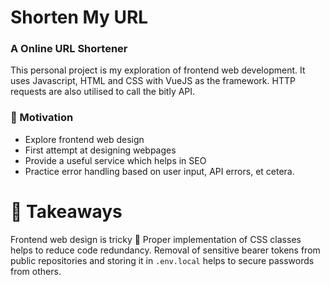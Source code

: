 # Shorten My URL

### A Online URL Shortener

This personal project is my exploration of frontend web development. It uses Javascript, HTML and CSS with VueJS as the framework. HTTP requests are also utilised to call the bitly API.

### 🤔 Motivation

* Explore frontend web design
* First attempt at designing webpages
* Provide a useful service which helps in SEO
* Practice error handling based on user input, API errors, et cetera.

# 🚀  Takeaways

Frontend web design is tricky 🤔 Proper implementation of CSS classes helps to reduce code redundancy. Removal of sensitive bearer tokens from public repositories and storing it in `.env.local` helps to secure passwords from others.
